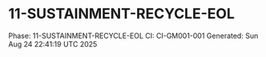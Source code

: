 # 11-SUSTAINMENT-RECYCLE-EOL
Phase: 11-SUSTAINMENT-RECYCLE-EOL
CI: CI-GM001-001
Generated: Sun Aug 24 22:41:19 UTC 2025
